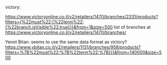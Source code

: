 victory: 

https://www.victoryonline.co.il/v2/retailers/1470/branches/2331/products?filters={%22must%22:{%22term%22:{%22branch.isVisible%22:true}}}&from=1&size=500
list of branches at https://www.victoryonline.co.il/v2/retailers/1470/branches/

Yenot Bitan: seems to use the same data format as victory?
https://www.ybitan.co.il/v2/retailers/1131/branches/958/products?filters=%7B%22must%22:%7B%22term%22:%7B}}}&from=140000&size=500